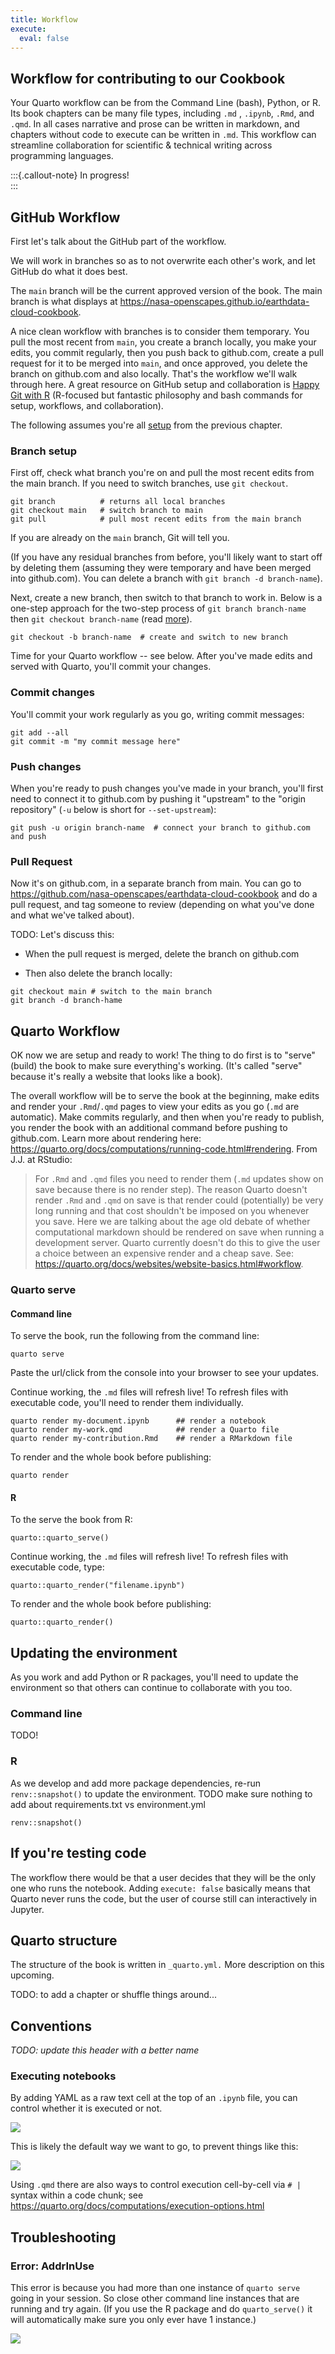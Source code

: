 ```yaml
---
title: Workflow
execute:
  eval: false
---
```


## Workflow for contributing to our Cookbook

Your Quarto workflow can be from the Command Line (bash), Python, or R. Its book chapters can be many file types, including `.md` , `.ipynb`, `.Rmd`, and `.qmd`. In all cases narrative and prose can be written in markdown, and chapters without code to execute can be written in `.md`. This workflow can streamline collaboration for scientific & technical writing across programming languages. 

:::{.callout-note}
In progress!  
:::


## GitHub Workflow

First let's talk about the GitHub part of the workflow. 

We will work in branches so as to not overwrite each other's work, and let GitHub do what it does best.

The `main` branch will be the current approved version of the book. The main branch is what displays at <https://nasa-openscapes.github.io/earthdata-cloud-cookbook>. 

A nice clean workflow with branches is to consider them temporary. You pull the most recent from `main`, you create a branch locally, you make your edits, you commit regularly, then you push back to github.com, create a pull request for it to be merged into `main`, and once approved, you delete the branch on github.com and also locally. That's the workflow we'll walk through here. A great resource on GitHub setup and collaboration is [Happy Git with R](https://happygitwithr.com/) (R-focused but fantastic philosophy and bash commands for setup, workflows, and collaboration).

The following assumes you're all [setup](/contributing/setup) from the previous chapter. 

### Branch setup 

First off, check what branch you're on and pull the most recent edits from the main branch. If you need to switch branches, use `git checkout`.

```{.bash}
git branch          # returns all local branches
git checkout main   # switch branch to main
git pull            # pull most recent edits from the main branch
```

If you are already on the `main` branch, Git will tell you. 

(If you have any residual branches from before, you'll likely want to start off by deleting them (assuming they were temporary and have been merged into github.com). You can delete a branch with `git branch -d branch-name`).

Next, create a new branch, then switch to that branch to work in. Below is a one-step approach for the two-step process of `git branch branch-name` then `git checkout branch-name` (read [more](https://git-scm.com/book/en/v2/Git-Branching-Basic-Branching-and-Merging)). 

```{.bash}
git checkout -b branch-name  # create and switch to new branch
```

Time for your Quarto workflow -- see below. After you've made edits and served with Quarto, you'll commit your changes. 

### Commit changes

You'll commit your work regularly as you go, writing commit messages: 

```{.bash}
git add --all 
git commit -m "my commit message here" 
```

### Push changes

When you're ready to push changes you've made in your branch, you'll first need to connect it to github.com by pushing it "upstream" to the "origin repository" (`-u` below is short for `--set-upstream`):

```{.bash}
git push -u origin branch-name  # connect your branch to github.com and push
```

### Pull Request

Now it's on github.com, in a separate branch from main. You can go to <https://github.com/nasa-openscapes/earthdata-cloud-cookbook> and do a pull request, and tag someone to review (depending on what you've done and what we've talked about).

TODO: Let's discuss this:

-   When the pull request is merged, delete the branch on github.com

-   Then also delete the branch locally:

```{.bash}
git checkout main # switch to the main branch
git branch -d branch-hame
```

## Quarto Workflow

OK now we are setup and ready to work! The thing to do first is to "serve" (build) the book to make sure everything's working. (It's called "serve" because it's really a website that looks like a book).

The overall workflow will be to serve the book at the beginning, make edits and render your `.Rmd`/`.qmd` pages to view your edits as you go (`.md` are automatic). Make commits regularly, and then when you're ready to publish, you render the book with an additional command before pushing to github.com. Learn more about rendering here: <https://quarto.org/docs/computations/running-code.html#rendering>. From J.J. at RStudio:

> For `.Rmd` and `.qmd` files you need to render them (`.md` updates show on save because there is no render step). The reason Quarto doesn't render `.Rmd` and `.qmd` on save is that render could (potentially) be very long running and that cost shouldn't be imposed on you whenever you save.
> Here we are talking about the age old debate of whether computational markdown should be rendered on save when running a development server. Quarto currently doesn't do this to give the user a choice between an expensive render and a cheap save. See: <https://quarto.org/docs/websites/website-basics.html#workflow>.

### Quarto serve

#### Command line

To serve the book, run the following from the command line: 

```{.bash}
quarto serve
```

Paste the url/click from the console into your browser to see your updates.

Continue working, the `.md` files will refresh live! To refresh files with executable code, you'll need to render them individually. 

```{.bash}
quarto render my-document.ipynb      ## render a notebook
quarto render my-work.qmd            ## render a Quarto file
quarto render my-contribution.Rmd    ## render a RMarkdown file
```

To render and the whole book before publishing:

```{.bash}
quarto render
```

#### R

To the serve the book from R:

```{.r}
quarto::quarto_serve()
```

Continue working, the `.md` files will refresh live! To refresh files with executable code, type:

```{.r}
quarto::quarto_render("filename.ipynb")
```

To render and the whole book before publishing:

```{.r}
quarto::quarto_render()
```

## Updating the environment

As you work and add Python or R packages, you'll need to update the environment so that others can continue to collaborate with you too. 

### Command line

TODO!

### R

As we develop and add more package dependencies, re-run `renv::snapshot()` to update the environment. 
TODO make sure nothing to add about requirements.txt vs environment.yml

```{.r}
renv::snapshot()
```


## If you're testing code

The workflow there would be that a user decides that they will be the only one who runs the notebook. Adding `execute: false` basically means that Quarto never runs the code, but the user of course still can interactively in Jupyter.

## Quarto structure

The structure of the book is written in `_quarto.yml.` More description on this upcoming.

TODO: to add a chapter or shuffle things around...

## Conventions
*TODO: update this header with a better name*

### Executing notebooks

By adding YAML as a raw text cell at the top of an `.ipynb` file, you can control whether it is executed or not. 

![](images/ipynb-execute-false.png)


This is likely the default way we want to go, to prevent things like this: 

![](images/ipynb-execute-default.png)

Using `.qmd` there are also ways to control execution cell-by-cell via `# |` syntax within a code chunk; see <https://quarto.org/docs/computations/execution-options.html>


## Troubleshooting

### Error: AddrInUse

This error is because you had more than one instance of `quarto serve` going in your session. So close other command line instances that are running and try again. (If you use the R package and do `quarto_serve()` it will automatically make sure you only ever have 1 instance.)

![](images/error-AddrInUse.png)

